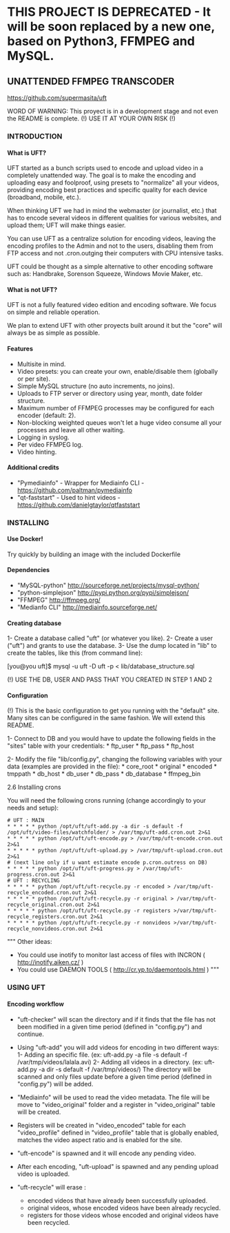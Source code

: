 
# THIS PROJECT IS DEPRECATED - It will be soon replaced by a new one, based on Python3, FFMPEG and MySQL.

## UNATTENDED FFMPEG TRANSCODER                     
https://github.com/supermasita/uft             	     

WORD OF WARNING: 
This proyect is in a development stage and not even the README is complete. 
(!) USE IT AT YOUR OWN RISK (!)

### INTRODUCTION


####  What is UFT?

UFT started as a bunch scripts used to encode and upload video in a completely unattended way. The goal is to make the encoding and uploading easy and foolproof, using presets to "normalize" all your videos, providing encoding best practices and specific quality for each device (broadband, mobile, etc.).
	
When thinking UFT we had in mind the webmaster (or journalist, etc.) that has to encode several videos in different qualities for various websites, and upload them; UFT will make things easier.

You can use UFT as a centralize solution for encoding videos, leaving the encoding profiles to the Admin and not to the users, disabling them from FTP access and not .cron.outging their computers with CPU intensive tasks.

UFT could be thought as a simple alternative to other encoding software such as: Handbrake, Sorenson Squeeze, Windows Movie Maker, etc. 



####  What is not UFT?

UFT is not a fully featured video edition and encoding software. We focus on simple and reliable operation. 

We plan to extend UFT with other proyects built around it but the "core" will always be as simple as possible.


#### Features
	
* Multisite in mind. 
* Video presets: you can create your own, enable/disable them (globally 
  or per site).
* Simple MySQL structure (no auto increments, no joins).
* Uploads to FTP server or directory using year, month, date 
  folder structure.
* Maximum number of FFMPEG processes may be configured for each encoder
  (default: 2).
* Non-blocking weighted queues won't let a huge video consume all your 
  processes and leave all other waiting.
* Logging in syslog.
* Per video FFMPEG log.
* Video hinting.


#### Additional credits

* "Pymediainfo" - Wrapper for Mediainfo CLI - https://github.com/paltman/pymediainfo
* "qt-faststart" - Used to hint videos - https://github.com/danielgtaylor/qtfaststart


### INSTALLING

#### Use Docker!

Try quickly by building an image with the included Dockerfile

#### Dependencies

* "MySQL-python" http://sourceforge.net/projects/mysql-python/ 
* "python-simplejson" http://pypi.python.org/pypi/simplejson/ 
* "FFMPEG" http://ffmpeg.org/ 
* "Medianfo CLI" http://mediainfo.sourceforge.net/

#### Creating database
	
1- Create a database called "uft" (or whatever you like).
2- Create a user ("uft") and grants to use the database.
3- Use the dump located in "lib" to create the tables, like this
   (from command line):
   
   [you@you uft]$ mysql -u uft -D uft -p < lib/database_structure.sql

(!) USE THE DB, USER AND PASS THAT YOU CREATED IN STEP 1 AND 2


#### Configuration
	
(!) This is the basic configuration to get you running with the "default" site.
Many sites can be configured in the same fashion. We will extend this README.
	
1- Connect to DB and you would have to update the following fields in the "sites" table with your credentials:
	* ftp_user
	* ftp_pass
	* ftp_host

2- Modify the file "lib/config.py", changing the following variables with your data (examples are provided in the file):
	* core_root 
	* original
	* encoded
	* tmppath
	* db_host
	* db_user
	* db_pass
	* db_database
	* ffmpeg_bin


2.6 Installing crons

You will need the following crons running (change accordingly to your needs and setup):

	# UFT : MAIN
	* * * * * python /opt/uft/uft-add.py -a dir -s default -f /opt/uft/video-files/watchfolder/ > /var/tmp/uft-add.cron.out 2>&1
	* * * * * python /opt/uft/uft-encode.py > /var/tmp/uft-encode.cron.out 2>&1
	* * * * * python /opt/uft/uft-upload.py > /var/tmp/uft-upload.cron.out 2>&1
	# (next line only if u want estimate encode p.cron.outress on DB)
	* * * * * python /opt/uft/uft-progress.py > /var/tmp/uft-progress.cron.out 2>&1
	# UFT : RECYCLING
	* * * * * python /opt/uft/uft-recycle.py -r encoded > /var/tmp/uft-recycle_encoded.cron.out 2>&1
	* * * * * python /opt/uft/uft-recycle.py -r original > /var/tmp/uft-recycle_original.cron.out 2>&1
	* * * * * python /opt/uft/uft-recycle.py -r registers >/var/tmp/uft-recycle_registers.cron.out 2>&1
	* * * * * python /opt/uft/uft-recycle.py -r nonvideos >/var/tmp/uft-recycle_nonvideos.cron.out 2>&1
	
"""
Other ideas:
* You could use inotify to monitor last access of files with INCRON 
  ( http://inotify.aiken.cz/ )
* You could use DAEMON TOOLS ( http://cr.yp.to/daemontools.html )
"""

### USING UFT

#### Encoding workflow
	
* "uft-checker" will scan the directory and if it finds that the file
has not been modified in a given time period (defined in "config.py") 
and continue.

* Using "uft-add" you will add videos for encoding in two different ways:
	1- Adding an specific file. 
	   (ex: uft-add.py -a file -s default -f /var/tmp/videos/lalala.avi)
	2- Adding all videos in a directory.
	   (ex: uft-add.py -a dir -s default -f /var/tmp/videos/)
	   The directory will be scanned and only files update before a 
	   given time period (defined in "config.py") will be added.

* "Mediainfo" will be used to read the video metadata. The file will be
move to "video_original" folder and a register in "video_original" 
table will be created.

* Registers will be created in "video_encoded" table for each 
"video_profile" defined in "video_profile" table that is globally 
enabled, matches the video aspect ratio and is enabled for the site.

* "uft-encode" is spawned and it will encode any pending video.

* After each encoding, "uft-upload" is spawned and any pending upload
video is uploaded. 

* "uft-recycle" will erase :
	* encoded videos that have already been successfully uploaded.
	* original videos, whose encoded videos have been already recycled.
	* registers for those videos whose encoded and original videos have 
	  been recycled.

